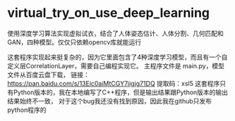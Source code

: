 # virtual_try_on_use_deep_learning
使用深度学习算法实现虚拟试衣，结合了人体姿态估计、人体分割、几何匹配和GAN，四种模型。仅仅只依赖opencv库就能运行

这套程序实现起来挺复杂的，因为它里面包含了4种深度学习模型，而且有一个自定义层CorrelationLayer，需要自己编程实现它。
主程序文件是 main.py，模型文件从百度云盘下载，
链接：https://pan.baidu.com/s/13Eic0aiMtCGY7iigjg71DQ 
提取码：xsl5
这套程序只有Python版本的，我在本地编写了C++程序，但是输出结果跟Python版本的输出结果始终不一致，
对于这个bug我还没有找到原因，因此我在github只发布python程序的
